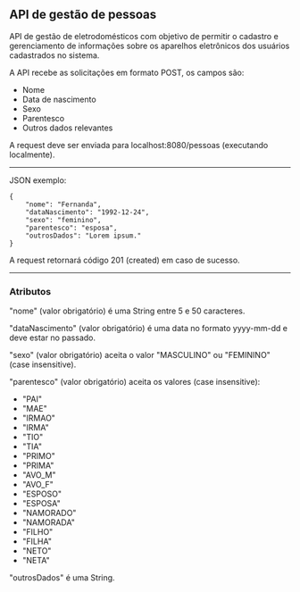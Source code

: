 <div>
    <h2>API de gestão de pessoas</h2>
</div>

<div>
    <p>API de gestão de eletrodomésticos com objetivo de permitir o cadastro e gerenciamento de informações sobre os aparelhos eletrônicos dos usuários cadastrados no sistema.</p>
    <p>A API recebe as solicitações em formato POST, os campos são:</p>
    <ul>
        <li>Nome</li>
        <li>Data de nascimento</li>
        <li>Sexo</li>
        <li>Parentesco</li>
        <li>Outros dados relevantes</li>
    </ul>
    <p>A request deve ser enviada para localhost:8080/pessoas (executando localmente).</p>
    <hr>
    <p>JSON exemplo:</p>
    <code>{
    "nome": "Fernanda",
    "dataNascimento": "1992-12-24",
    "sexo": "feminino",
    "parentesco": "esposa",
    "outrosDados": "Lorem ipsum."
}</code>
    <p></p>
    <p>A request retornará código 201 (created) em caso de sucesso.</p>
    <hr>
    <h3>Atributos</h3>
    <p>"nome" (valor obrigatório) é uma String entre 5 e 50 caracteres.</p>
    <p>"dataNascimento" (valor obrigatório) é uma data no formato yyyy-mm-dd e deve estar no passado.</p>
    <p>"sexo" (valor obrigatório) aceita o valor "MASCULINO" ou "FEMININO" (case insensitive).</p>
    <p>"parentesco" (valor obrigatório) aceita os valores (case insensitive):</p>
    <ul>
        <li>"PAI"</li>
        <li>"MAE"</li>
        <li>"IRMAO"</li>
        <li>"IRMA"</li>
        <li>"TIO"</li>
        <li>"TIA"</li>
        <li>"PRIMO"</li>
        <li>"PRIMA"</li>
        <li>"AVO_M"</li>
        <li>"AVO_F"</li>
        <li>"ESPOSO"</li>
        <li>"ESPOSA"</li>
        <li>"NAMORADO"</li>
        <li>"NAMORADA"</li>
        <li>"FILHO"</li>
        <li>"FILHA"</li>
        <li>"NETO"</li>
        <li>"NETA"</li>
    </ul>
    <p>"outrosDados" é uma String.</p>
</div>
